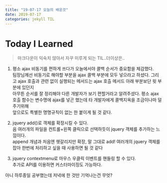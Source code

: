 ```yaml
---
title: "19-07-17 오늘의 배운것"
date: 2019-07-17
categories: jekyll TIL
---
```



# Today I Learned  
  
> 마크다운이 익숙치 않아서 자꾸 미루게 되는 TIL..더이상은..

1. 평소 ajax 비동기를 편하게 쓰다가 오늘에서야 콜백 순서가 중요함을 체감했다.  
팀장님께선 비동기로 해야할 부분을 ajax 콜백 부분에 모두 넣으라고 하셨다. 
그리고 ajax 호출과 관련 없이 실행되는 메서드는 ajax 호츨 메서드 아래 부분보단 윗 부분에 있던지  
아무튼 순서를 잘 정리해야 다른 개발자가 보기 편할거라고 알려주셨다. 
평소 ajax 호출 함수는 변수명에 ajax를 넣곤 했는데 타 개발자에게 콜백지옥을 조금이나마 덜 주기위해  
앞으로도 특별한 명명규칙이 없는 한 붙이게 될 것 같다.  

2. jquery add()로 객체를 확장시킬 수 있다.  
음 여러개의 파일을 컨트롤+왼쪽 클릭으로 선택하듯이 jquery 객체를 추가하는 느낌이다.  
append 개념과 처음엔 헷갈리지만 확장, 말 그대로 add! 
여러개의 jquery 객체를 잡아 한번에 처리하고 싶을 때 사용하면 될 것 같다  

3. jquery contextmenu로 마우스 우클릭 이벤트를 핸들링 할 수 있다.  
추가로 API를 이용하면 커스터마이징도 가능하다.  



아니 하루종일 공부했는데 저녁에 한 것만 기억나는건 무엇?
